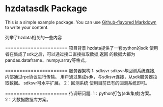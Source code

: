 # hzdatasdk Package

This is a simple example package. You can use
[Github-flavored Markdown](https://guides.github.com/features/mastering-markdown/)
to write your content.

列举了hzdata相关的一些内容

======================
项目背景
    hzdata提供了一套python的sdk
使用者在集成了sdk之后，可以通过接口直接拉取数据,返回
的数据大都为pandas.dataframe、numpy.array等格式。


======================
服务器架构
1: sdksvr
	sdksvr与回测系统连接, 内部通过rpc协议进行传输。
	用户通过集成sdk，与sdksvr连接，从sdk服务器拉取数据。
	sdksvr可水平扩展。
2：回测系统
	 使用目前已有的回测系统即可。


======================
待调研问题:
	1：python打包(sdk集成)方案。
	2：大数据数据库方案。
	
	


